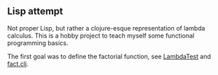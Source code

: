 ## Lisp attempt

Not proper Lisp, but rather a clojure-esque representation of lambda calculus. This is a hobby project to teach myself some functional programming basics.

The first goal was to define the factorial function, see [LambdaTest](https://github.com/h908714124/lisp-attempt/blob/master/src/test/java/com/mypack/eval/LambdaTest.java) and [fact.clj](https://github.com/h908714124/lisp-attempt/blob/master/src/lisp/fact.clj).


